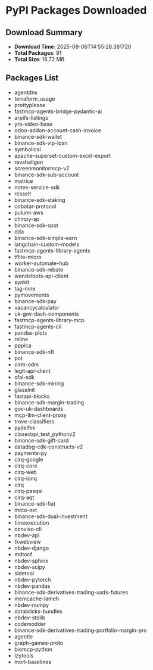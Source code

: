 # PyPI Packages Downloaded

## Download Summary
- **Download Time**: 2025-08-06T14:55:28.381720
- **Total Packages**: 91
- **Total Size**: 16.72 MB

## Packages List
- agentdns
- terraform_usage
- prettyplease
- fastmcp-agents-bridge-pydantic-ai
- arpifs-listings
- yta-video-base
- odoo-addon-account-cash-invoice
- binance-sdk-wallet
- binance-sdk-vip-loan
- symbolicai
- apache-superset-custom-excel-export
- revshellgen
- screenmonitormcp-v2
- binance-sdk-sub-account
- matrice
- notes-service-sdk
- resselt
- binance-sdk-staking
- cobotar-protocol
- pulumi-aws
- chmpy-sp
- binance-sdk-spot
- dda
- binance-sdk-simple-earn
- langchain-custom-models
- fastmcp-agents-library-agents
- tflite-micro
- worker-automate-hub
- binance-sdk-rebate
- wandelbots-api-client
- synkit
- tag-mne
- pymovements
- binance-sdk-pay
- vacancycalculator
- uk-gov-dash-components
- fastmcp-agents-library-mcp
- fastmcp-agents-cli
- pandas-plots
- reline
- ppplca
- binance-sdk-nft
- poi
- cirm-odm
- legit-api-client
- sfai-sdk
- binance-sdk-mining
- glassInit
- fastapi-blocks
- binance-sdk-margin-trading
- gov-uk-dashboards
- mcp-llm-client-proxy
- trove-classifiers
- pydelfini
- closedapi_test_pythonv2
- binance-sdk-gift-card
- datadog-cdk-constructs-v2
- payments-py
- cirq-google
- cirq-core
- cirq-web
- cirq-ionq
- cirq
- cirq-pasqal
- cirq-aqt
- binance-sdk-fiat
- moto-ext
- binance-sdk-dual-investment
- timeexecution
- conviso-cli
- nbdev-apl
- tkwebview
- nbdev-django
- mdtocf
- nbdev-sphinx
- nbdev-scipy
- sidetool
- nbdev-pytorch
- nbdev-pandas
- binance-sdk-derivatives-trading-usds-futures
- memcache-lameh
- nbdev-numpy
- databricks-bundles
- nbdev-stdlib
- codemodder
- binance-sdk-derivatives-trading-portfolio-margin-pro
- agentle
- graph-games-proto
- biomcp-python
- lzytools
- morl-baselines
